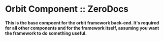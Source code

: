 # Orbit Component :: ZeroDocs

#### This is the base compoent for the orbit framework back-end. It's required for all other components and for the framework itself, assuming you want the framework to do something useful.